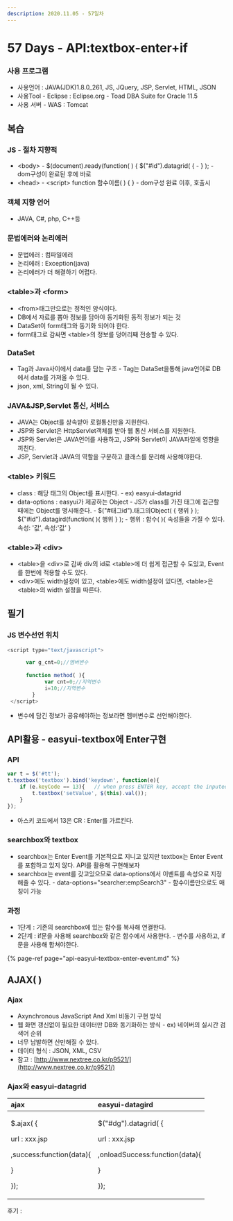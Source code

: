 ```yaml
---
description: 2020.11.05 - 57일차
---
```


# 57 Days - API:textbox-enter+if

### 사용 프로그램

* 사용언어 : JAVA\(JDK\)1.8.0\_261, JS, JQuery, JSP, Servlet, HTML, JSON
* 사용Tool  - Eclipse : Eclipse.org - Toad DBA Suite for Oracle 11.5
* 사용 서버 - WAS : Tomcat

## 복습

### JS - 절차 지향적

* &lt;body&gt; - $\(document\).ready\(function\( \) {       $\("\#id"\).datagrid\( { - } \); - dom구성이 완료된 후에 바로
* &lt;head&gt; - &lt;script&gt;     function 함수이름\( \) { } - dom구성 완료 이후, 호출시

### 객체 지향 언어

* JAVA, C\#, php, C++등

### 문법에러와 논리에러

* 문법에러 : 컴파일에러
* 논리에러 : Exception\(java\)
* 논리에러가 더 해결하기 어렵다.

### &lt;table&gt;과 &lt;form&gt;

* &lt;from&gt;태그만으로는 정적인 양식이다.
* DB에서 자료를 뽑아 정보를 담아야 동기화된 동적 정보가 되는 것
* DataSet이 form태그와 동기화 되어야 한다.
* form태그로 감싸면 &lt;table&gt;의 정보를 덩어리째 전송할 수 있다.

### DataSet

* Tag과 Java사이에서 data를 담는 구조 - Tag는 DataSet을통해 java언어로 DB에서 data를 가져올 수 있다.
* json, xml, String이 될 수 있다.

### JAVA&JSP,Servlet 통신, 서비스

* JAVA는 Object를 상속받아 로컬통신만을 지원한다.
* JSP와 Servlet은 HttpServlet객체를 받아 웹 통신 서비스를 지원한다.
* JSP와 Servlet은 JAVA언어를 사용하고, JSP와 Servlet이 JAVA파일에 영향을 끼친다.
* JSP, Servlet과 JAVA의 역할을 구분하고 클래스를 분리해 사용해야한다.

### &lt;table&gt; 키워드

* class : 해당 태그의 Object를 표시한다.  - ex\) easyui-datagrid
* data-options : easyui가 제공하는 Object - JS가 class를 가진 태그에 접근할 때에는 Object를 명시해준다. - $\("\#태그id"\).태그의Object\( { 행위 } \);   $\("\#id"\).datagird\(function\( \){ 행위 } \); - 행위 : 함수\( \){ 속성들을 가질 수 있다. 속성: '값', 속성:'값' }

### &lt;table&gt;과 &lt;div&gt;

* &lt;table&gt;을 &lt;div&gt;로 감싸 div의 id로 &lt;table&gt;에 더 쉽게 접근할 수 도있고, Event를 한번에 적용할 수도 있다.
* &lt;div&gt;에도 width설정이 있고, &lt;table&gt;에도 width설정이 있다면, &lt;table&gt;은 &lt;table&gt;의 width 설정을 따른다.

## 필기

### JS 변수선언 위치

```javascript
<script type="text/javascript">

      var g_cnt=0;//멤버변수
      
      function method( ){
            var cnt=0;//지역변수
            i=10;//지역변수
        }
 </script>
```

* 변수에 담긴 정보가 공유해야하는 정보라면 멤버변수로 선언해야한다.

## API활용 - easyui-textbox에 Enter구현

### API

```javascript
var t = $('#tt');
t.textbox('textbox').bind('keydown', function(e){
	if (e.keyCode == 13){	// when press ENTER key, accept the inputed value.
		t.textbox('setValue', $(this).val());
	}
});
```

* 아스키 코드에서 13은 CR : Enter를 가르킨다.

### searchbox와  textbox

* searchbox는 Enter Event를 기본적으로 지니고 있지만 textbox는 Enter Event를 포함하고 있지 않다. API를 활용해 구현해보자
* searchbox는 event를 갖고있으므로 data-options에서 이벤트를 속성으로 지정해줄 수 있다. - data-options="searcher:empSearch3" - 함수이름만으로도 매칭이 가능

### 과정

* 1단계 : 기존의 searchbox에 있는 함수를 복사해 연결한다.
* 2단계 : if문을 사용해 searchbox와 같은 함수에서 사용한다. - 변수를 사용하고, if문을 사용해 합쳐야한다.

{% page-ref page="api-easyui-textbox-enter-event.md" %}

## AJAX\( \)

### Ajax

* Axynchronous JavaScript And Xml 비동기 구현 방식
* 웹 화면 갱신없이 필요한 데이터만 DB와 동기화하는 방식 - ex\) 네이버의 실시간 검색어 순위
* 너무 남발하면 산만해질 수 있다.
* 데이터 형식 : JSON, XML, CSV
* 참고 : [http://www.nextree.co.kr/p9521/](http://www.nextree.co.kr/p9521/)

### Ajax와 easyui-datagrid

<table>
  <thead>
    <tr>
      <th style="text-align:left">ajax</th>
      <th style="text-align:left">easyui-datagird</th>
    </tr>
  </thead>
  <tbody>
    <tr>
      <td style="text-align:left">
        <p>$.ajax( {</p>
        <p>url : xxx.jsp</p>
        <p>,success:function(data){</p>
        <p></p>
        <p>}</p>
        <p>});</p>
      </td>
      <td style="text-align:left">
        <p>$(&quot;#dg&quot;).datagrid( {</p>
        <p>url : xxx.jsp</p>
        <p>,onloadSuccess:function(data){</p>
        <p></p>
        <p>}</p>
        <p>});</p>
      </td>
    </tr>
  </tbody>
</table>

후기 : 

